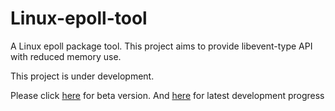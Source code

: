# Linux-epoll-tool

A Linux epoll package tool. This project aims to provide libevent-type API with reduced memory use.

This project is under development. 

Please click [here](./tree/beta) for beta version.
And [here](./tree/develop) for latest development progress


